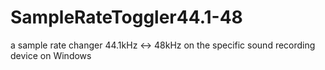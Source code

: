 # SampleRateToggler44.1-48
a sample rate changer 44.1kHz &lt;-> 48kHz on the specific sound recording device on Windows
